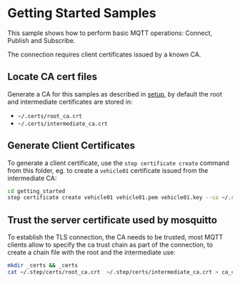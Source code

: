 # Getting Started Samples

This sample shows how to perform basic MQTT operations: Connect, Publish and Subscribe.

The connection requires client certificates issued by a known CA.

## Locate CA cert files

Generate a CA for this samples as described in [setup](../setup), by default the root and intermediate certificates are stored in:

- `~/.certs/root_ca.crt`
- `~/.certs/intermediate_ca.crt`

## Generate Client Certificates

To generate a client certificate, use the `step certificate create` command from this folder, eg. to create a `vehicle01` certificate issued from the intermediate CA:

```bash
cd getting_started
step certificate create vehicle01 vehicle01.pem vehicle01.key --ca ~/.step/certs/intermediate_ca.crt --ca-key ~/.step/secrets/intermediate_ca_key --no-password --insecure --not-after 2400h
```

## Trust the server certificate used by mosquitto

To establish the TLS connection, the CA needs to be trusted, most MQTT clients allow to specify the ca trust chain as part of the connection, to create a chain file with the root and the intermediate use:

```bash
mkdir _certs && _certs
cat ~/.step/certs/root_ca.crt  ~/.step/certs/intermediate_ca.crt > ca_chain.crt
```


